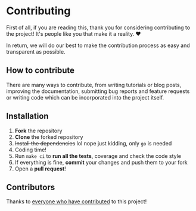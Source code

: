 # Contributing

First of all, if you are reading this, thank you for considering contributing to
 the project! It's people like you that make it a reality. ❤️

In return, we will do our best to make the contribution process as easy and
transparent as possible.

## How to contribute

There are many ways to contribute, from writing tutorials or blog posts,
improving the documentation, submitting bug reports and feature requests
or writing code which can be incorporated into the project itself.

## Installation

1. **Fork** the repository
2. **Clone** the forked repository
3. ~~Install the dependencies~~ lol nope just kidding, only `go` is needed
4. Coding time!
5. Run `make ci` to **run all the tests**, coverage and check the code style
6. If everything is fine, **commit** your changes and push them to your fork
7. Open a **pull request**!

## Contributors

Thanks to [everyone who have contributed][contributors-url] to this project!

[contributors-url]: https://github.com/go-fuego/fuego/graphs/contributors>
